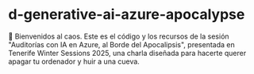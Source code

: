 # d-generative-ai-azure-apocalypse
🚀 Bienvenidos al caos. Este es el código y los recursos de la sesión "Auditorías con IA en Azure, al Borde del Apocalipsis", presentada en Tenerife Winter Sessions 2025, una charla diseñada para hacerte querer apagar tu ordenador y huir a una cueva.
